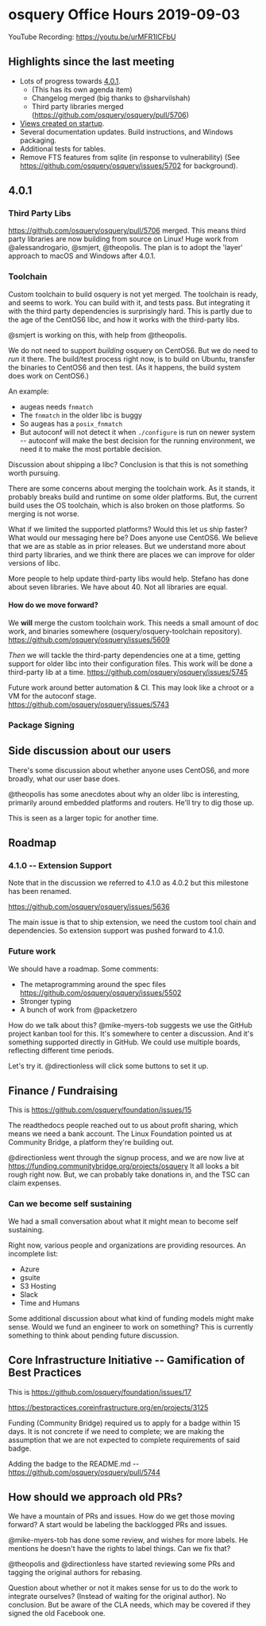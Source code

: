 # osquery Office Hours 2019-09-03

YouTube Recording: https://youtu.be/urMFR1ICFbU

## Highlights since the last meeting

* Lots of progress towards [4.0.1](https://github.com/osquery/osquery/milestone/42).
  - (This has its own agenda item)
  - Changelog merged (big thanks to @sharvilshah)
  - Third party libraries merged (https://github.com/osquery/osquery/pull/5706)
* [Views created on startup](https://github.com/osquery/osquery/pull/5732).
* Several documentation updates. Build instructions, and Windows packaging.
* Additional tests for tables.
* Remove FTS features from sqlite (in response to vulnerability) (See https://github.com/osquery/osquery/issues/5702 for background).

## 4.0.1

### Third Party Libs

https://github.com/osquery/osquery/pull/5706 merged. This means third party libraries are now building from source on Linux! Huge work from @alessandrogario, @smjert, @theopolis. The plan is to adopt the 'layer' approach to macOS and Windows after 4.0.1.

### Toolchain

Custom toolchain to build osquery is not yet merged. The toolchain is ready, and seems to work. You can build with it, and tests pass. But integrating it with the third party dependencies is surprisingly hard. This is partly due to the age of the CentOS6 libc, and how it works with the third-party libs.

@smjert is working on this, with help from @theopolis.

We do not need to support _building_ osquery on CentOS6. But we do need to _run_ it there. The build/test process right now, is to build on Ubuntu, transfer the binaries to CentOS6 and then test. (As it happens, the build system does work on CentOS6.)

An example:
* augeas needs `fnmatch`
* The `fnmatch` in the older libc is buggy
* So augeas has a `posix_fnmatch`
* But autoconf will not detect it when `./configure` is run on newer system -- autoconf will make the best decision for the running environment, we need it to make the most portable decision.

Discussion about shipping a libc? Conclusion is that this is not something worth pursuing.

There are some concerns about merging the toolchain work. As it stands, it probably breaks build and runtime on some older platforms. But, the current build uses the OS toolchain, which is also broken on those platforms. So merging is not worse.

What if we limited the supported platforms? Would this let us ship faster? What would our messaging here be? Does anyone use CentOS6. We believe that we are as stable as in prior releases. But we understand more about third party libraries, and we think there are places we can improve for older versions of libc.

More people to help update third-party libs would help. Stefano has done about seven libraries. We have about 40. Not all libraries are equal.

#### How do we move forward?

We **will** merge the custom toolchain work. This needs a small amount of doc work, and binaries somewhere (osquery/osquery-toolchain repository). https://github.com/osquery/osquery/issues/5609

_Then_ we will tackle the third-party dependencies one at a time, getting support for older libc into their configuration files. This work will be done a third-party lib at a time. https://github.com/osquery/osquery/issues/5745

Future work around better automation & CI. This may look like a chroot or a VM for the autoconf stage. https://github.com/osquery/osquery/issues/5743

### Package Signing

## Side discussion about our users

There's some discussion about whether anyone uses CentOS6, and more broadly, what our user base does.

@theopolis has some anecdotes about why an older libc is interesting, primarily around embedded platforms and routers. He'll try to dig those up.

This is seen as a larger topic for another time.

## Roadmap

### 4.1.0 -- Extension Support

Note that in the discussion we referred to 4.1.0 as 4.0.2 but this milestone has been renamed.

https://github.com/osquery/osquery/issues/5636

The main issue is that to ship extension, we need the custom tool chain and dependencies. So extension support was pushed forward to 4.1.0.

### Future work

We should have a roadmap. Some comments:

* The metaprogramming around the spec files https://github.com/osquery/osquery/issues/5502
* Stronger typing
* A bunch of work from @packetzero

How do we talk about this? @mike-myers-tob suggests we use the GitHub project kanban tool for this. It's somewhere to center a discussion. And it's something supported directly in GitHub. We could use multiple boards, reflecting different time periods.

Let's try it. @directionless will click some buttons to set it up.

## Finance / Fundraising

This is https://github.com/osquery/foundation/issues/15

The readthedocs people reached out to us about profit sharing, which means we need a bank account. The Linux Foundation pointed us at Community Bridge, a platform they're building out.

@directionless went through the signup process, and we are now live at https://funding.communitybridge.org/projects/osquery It all looks a bit rough right now. But, we can probably take donations in, and the TSC can claim expenses.

### Can we become self sustaining

We had a small conversation about what it might mean to become self sustaining.

Right now, various people and organizations are providing resources. An incomplete list:
* Azure
* gsuite
* S3 Hosting
* Slack
* Time and Humans

Some additional discussion about what kind of funding models might make sense. Would we fund an engineer to work on something? This is currently something to think about pending future discussion.

## Core Infrastructure Initiative -- Gamification of Best Practices

This is https://github.com/osquery/foundation/issues/17

https://bestpractices.coreinfrastructure.org/en/projects/3125

Funding (Community Bridge) required us to apply for a badge within 15 days. It is not concrete if we need to complete; we are making the assumption that we are not expected to complete requirements of said badge.

Adding the badge to the README.md -- https://github.com/osquery/osquery/pull/5744

## How should we approach old PRs?

We have a mountain of PRs and issues. How do we get those moving forward? A start would be labeling the backlogged PRs and issues.

@mike-myers-tob has done some review, and wishes for more labels. He mentions he doesn't have the rights to label things. Can we fix that?

@theopolis and @directionless have started reviewing some PRs and tagging the original authors for rebasing.

Question about whether or not it makes sense for us to do the work to integrate ourselves? (Instead of waiting for the original author). No conclusion. But be aware of the CLA needs, which may be covered if they signed the old Facebook one.

